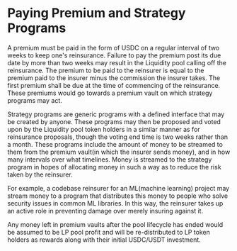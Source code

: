 # Paying Premium and Strategy Programs

A premium must be paid in the form of USDC on a regular interval of two weeks to keep one's reinsurance. Failure to pay the premium post its due date by more than two weeks may result in the Liquidity pool calling off the reinsurance. The premium to be paid to the reinsurer is equal to the premium paid to the insurer minus the commission the insurer takes. The first premium shall be due at the time of commencing of the reinsurance. These premiums would go towards a premium vault on which strategy programs may act.&#x20;

Strategy programs are generic programs with a defined interface that may be created by anyone. These programs may then be proposed and voted upon by the Liquidity pool token holders in a similar manner as for reinsurance proposals, though the voting end time is two weeks rather than a month. These programs include the amount of money to be streamed to them from the premium vault(in which the insurer sends money), and in how many intervals over what timelines. Money is streamed to the strategy program in hopes of allocating money in such a way as to reduce the risk taken by the reinsurer.

For example, a codebase reinsurer for an ML(machine learning) project may stream money to a program that distributes this money to people who solve security issues in common ML libraries. In this way, the reinsurer takes up an active role in preventing damage over merely insuring against it.

Any money left in premium vaults after the pool lifecycle has ended would be assumed to be LP pool profit and will be re-distributed to LP token holders as rewards along with their initial USDC/USDT investment.

